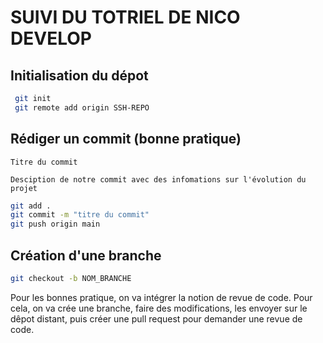 # SUIVI DU TOTRIEL DE NICO DEVELOP

## Initialisation du dépot

```bash
 git init
 git remote add origin SSH-REPO
```

## Rédiger un commit (bonne pratique)

```
Titre du commit

Desciption de notre commit avec des infomations sur l'évolution du projet
```

```bash
git add .
git commit -m "titre du commit"
git push origin main
```

## Création d'une branche

```bash
git checkout -b NOM_BRANCHE
```

Pour les bonnes pratique, on va intégrer la notion de revue de code. Pour cela, on va crée une branche, faire des modifications, les envoyer sur le dêpot distant, puis créer une pull request pour demander une revue de code.
